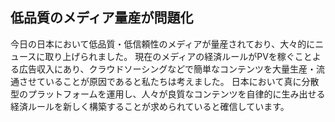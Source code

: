 ## 低品質のメディア量産が問題化
今日の日本において低品質・低信頼性のメディアが量産されており、大々的にニュースに取り上げられました。
現在のメディアの経済ルールがPVを稼ぐことよる広告収入にあり、クラウドソーシングなどで簡単なコンテンツを大量生産・流通させていることが原因であると私たちは考えました。
日本において真に分散型のプラットフォームを運用し、人々が良質なコンテンツを自律的に生み出せる経済ルールを新しく構築することが求められていると確信しています。

